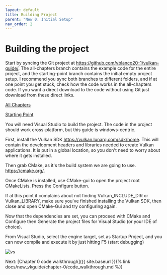 ```yaml
---
layout: default
title: Building Project
parent: "New 0. Initial Setup"
nav_order: 2
---
```


# Building the project

Start by syncing the Git project at <https://github.com/vblanco20-1/vulkan-guide/>.
The all-chapters branch contains the example code for the entire project, and the starting-point branch contains the initial empty project setup. I recommend you sync both branches to different folders, and if at one point you get stuck, check how the code works in the all-chapters code.
If you want a direct download to the code without using Git just download from these direct links. 

[All Chapters](https://github.com/vblanco20-1/vulkan-guide/archive/all-chapters-1.3-wip.zip)

[Starting Point](https://github.com/vblanco20-1/vulkan-guide/archive/starting-point-2.zip)


You will need Visual Studio to build the project. The code in the project should work cross-platform, but this guide is windows-centric.

First, install the Vulkan SDK <https://vulkan.lunarg.com/sdk/home>. This will contain the development headers and libraries needed to create Vulkan applications. It is put in a global location, so you don't need to worry about where it gets installed.

Then grab CMake, as it's the build system we are going to use. <https://cmake.org/>.

Once CMake is installed, use CMake-gui to open the project root CMakeLists. Press the Configure button.

If at this point it complains about not finding Vulkan_INCLUDE_DIR or Vulkan_LIBRARY, make sure you've finished installing the Vulkan SDK, then close and open CMake-Gui and try configuring again. 

Now that the dependencies are set, you can proceed with CMake and Configure then Generate the project files for Visual Studio (or your IDE of choice). 

From Visual Studio, select the engine target, set as Startup Project, and you can now compile and execute it by just hitting F5 (start debugging)

![vs]({{site.baseurl}}/assets/images/vs_compile.png)


Next: [Chapter 0 code walkthrough]({{ site.baseurl }}{% link docs/new_vkguide/chapter-0/code_walkthrough.md %})
